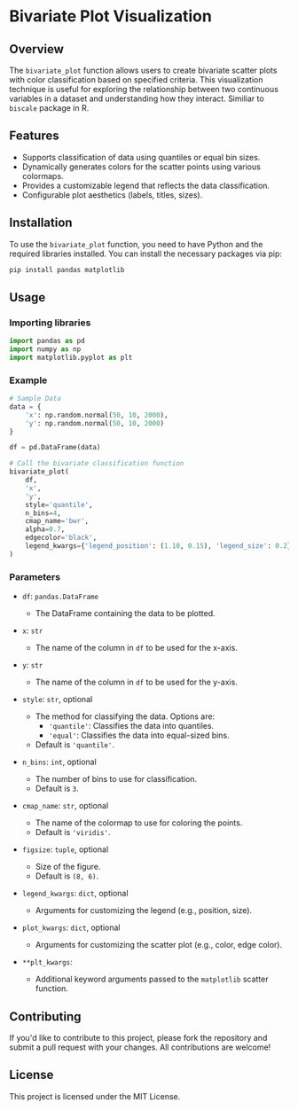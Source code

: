 # Bivariate Plot Visualization

## Overview

The `bivariate_plot` function allows users to create bivariate scatter plots with color classification based on specified criteria. This visualization technique is useful for exploring the relationship between two continuous variables in a dataset and understanding how they interact. Similiar to `biscale` package in R.

## Features

- Supports classification of data using quantiles or equal bin sizes.
- Dynamically generates colors for the scatter points using various colormaps.
- Provides a customizable legend that reflects the data classification.
- Configurable plot aesthetics (labels, titles, sizes).

## Installation

To use the `bivariate_plot` function, you need to have Python and the required libraries installed. You can install the necessary packages via pip:

```bash
pip install pandas matplotlib
```

## Usage
### Importing libraries
```python
import pandas as pd
import numpy as np
import matplotlib.pyplot as plt
```

### Example
```python
# Sample Data
data = {
    'x': np.random.normal(50, 10, 2000),
    'y': np.random.normal(50, 10, 2000)
}

df = pd.DataFrame(data)

# Call the bivariate classification function
bivariate_plot(
    df, 
    'x', 
    'y', 
    style='quantile', 
    n_bins=4, 
    cmap_name='bwr', 
    alpha=0.7, 
    edgecolor='black', 
    legend_kwargs={'legend_position': (1.10, 0.15), 'legend_size': 0.2}
)
```

### Parameters

- `df`: `pandas.DataFrame`
  - The DataFrame containing the data to be plotted.

- `x`: `str`
  - The name of the column in `df` to be used for the x-axis.

- `y`: `str`
  - The name of the column in `df` to be used for the y-axis.

- `style`: `str`, optional
  - The method for classifying the data. Options are:
    - `'quantile'`: Classifies the data into quantiles.
    - `'equal'`: Classifies the data into equal-sized bins.
  - Default is `'quantile'`.

- `n_bins`: `int`, optional
  - The number of bins to use for classification.
  - Default is `3`.

- `cmap_name`: `str`, optional
  - The name of the colormap to use for coloring the points.
  - Default is `'viridis'`.

- `figsize`: `tuple`, optional
  - Size of the figure.
  - Default is `(8, 6)`.

- `legend_kwargs`: `dict`, optional
  - Arguments for customizing the legend (e.g., position, size).

- `plot_kwargs`: `dict`, optional
  - Arguments for customizing the scatter plot (e.g., color, edge color).

- `**plt_kwargs`: 
  - Additional keyword arguments passed to the `matplotlib` scatter function.


## Contributing
If you'd like to contribute to this project, please fork the repository and submit a pull request with your changes. All contributions are welcome!

## License
This project is licensed under the MIT License. 

